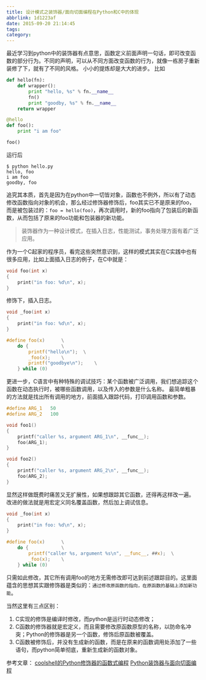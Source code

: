 ```yaml
---
title: 设计模式之装饰器/面向切面编程在Python和C中的体现
abbrlink: 1d1223af
date: 2015-09-20 21:14:45
tags:
category:
---
```

最近学习到python中的装饰器有点意思，函数定义前面声明一句话，即可改变函数的部分行为。不同的声明，可以从不同方面改变函数的行为，就像一栋房子重新装修了下，就有了不同的风格。
小小的提炼却是大大的进步。
比如
```python
def hello(fn):
    def wrapper():
        print "hello, %s" % fn.__name__
        fn()
        print "goodby, %s" % fn.__name__
    return wrapper

@hello
def foo():
    print "i am foo"

foo()
```
运行后
```
$ python hello.py
hello, foo
i am foo
goodby, foo
```
追究其本质，首先是因为在python中一切皆对象，函数也不例外，所以有了动态修改函数指向对象的机会，那么经过修饰器修饰后，foo其实已不是原来的foo，而是被包装过的：`foo = hello(foo)`，再次调用时，新的foo指向了包装后的新函数，从而包括了原来的foo功能和包装器的新功能。
> 装饰器作为一种设计模式，在插入日志，性能测试，事务处理方面有着广泛应用。

作为一个C起家的程序员，看完这些突然意识到，这样的模式其实在C实践中也有很多应用，比如上面插入日志的例子，在C中就是：
```c
void foo(int x)
{
	print("in foo: %d\n", x);
}
```
修饰下，插入日志。
```c
void _foo(int x)
{
	print("in foo: %d\n", x);
}

#define foo(x)		\
	do {			\
		printf("hello\n");	\
		_foo(x);	\
		printf("goodbye\n");	\
	} while (0)
```

更进一步，C语言中有种特殊的调试技巧：某个函数被广泛调用，我们想追踪这个函数在动态执行时，被哪些函数调用，以及传入的参数是什么名称。
最简单粗暴的方法就是找出所有调用的地方，前面插入跟踪代码，打印调用函数和参数。
```c
#define ARG_1	50
#define ARG_2	100

void foo1()
{
	printf("caller %s, argument ARG_1\n", __func__);
	foo(ARG_1);
}

void foo2()
{
	printf("caller %s, argument ARG_2\n", __func__);
	foo(ARG_2);
}
```
显然这样做既费时痛苦又无扩展性，如果想跟踪其它函数，还得再这样改一遍。
改进的做法就是用宏定义同名覆盖函数，然后加上调试信息。
```c
void _foo(int x)
{
	print("in foo: %d\n", x);
}

#define foo(x)		\
	do {			\
		printf("caller %s, argument %s\n", __func__, ##x);	\
		_foo(x);	\
	} while (0)
```
只需如此修改，其它所有调用foo的地方无需修改即可达到前述跟踪目的。这里面蕴含的思想其实跟修饰器是类似的：`通过修改原函数的指向，在原函数的基础上添加新功能`。

当然这里有三点区别：
1. C实现的修饰是编译时修改，而python是运行时动态修改；
2. C函数的修饰器就是宏定义，而且需要修改原函数原型的名称，以防命名冲突；Python的修饰器是另一个函数，修饰后原函数被覆盖。
3. C函数被修饰后，并没有生成新的函数，而是在原来的函数调用处添加了一些语句，而python简单彻底，重新生成新的函数对象。


参考文章：
[coolshell的Python修饰器的函数式编程](http://coolshell.cn/articles/11265.html)
[Python装饰器与面向切面编程](http://www.cnblogs.com/huxi/archive/2011/03/01/1967600.html)
